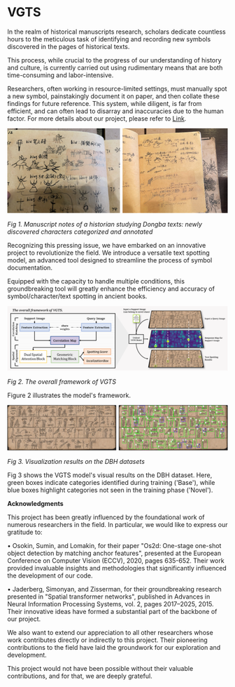 # VGTS

In the realm of historical manuscripts research, scholars dedicate countless hours to the meticulous task of identifying and recording new symbols discovered in the pages of historical texts. 

This process, while crucial to the progress of our understanding of history and culture, is currently carried out using rudimentary means that are both time-consuming and labor-intensive. 

Researchers, often working in resource-limited settings, must manually spot a new symbol, painstakingly document it on paper, and then collate these findings for future reference. This system, while diligent, is far from efficient, and can often lead to disarray and inaccuracies due to the human factor. For more details about our project, please refer to [Link](https://infinite-hwb.github.io/db.github.io/).

<img src="https://github.com/infinite-hwb/ots/blob/master/ST/Images/readme/db.png" width="633" >

*Fig 1. Manuscript notes of a historian studying Dongba texts: newly discovered characters categorized and annotated*

Recognizing this pressing issue, we have embarked on an innovative project to revolutionize the field. We introduce a versatile text spotting model, an advanced tool designed to streamline the process of symbol documentation. 

Equipped with the capacity to handle multiple conditions, this groundbreaking tool will greatly enhance the efficiency and accuracy of symbol/character/text spotting in ancient books.

<img src="https://github.com/infinite-hwb/ots/blob/master/ST/Images/readme/2_1.png" width="800" >

*Fig 2. The overall framework of VGTS*

Figure 2 illustrates the model's framework.

<img src="https://github.com/infinite-hwb/ots/blob/master/ST/Images/readme/2_2.png" width="800" >

*Fig 3. Visualization results on the DBH datasets*

Fig 3 shows the VGTS model's visual results on the DBH dataset. Here, green boxes indicate categories identified during training ('Base'), while blue boxes highlight categories not seen in the training phase ('Novel').

**Acknowledgments**

This project has been greatly influenced by the foundational work of numerous researchers in the field. In particular, we would like to express our gratitude to:

•	Osokin, Sumin, and Lomakin, for their paper "Os2d: One-stage one-shot object detection by matching anchor features", presented at the European Conference on Computer Vision (ECCV), 2020, pages 635-652. Their work provided invaluable insights and methodologies that significantly influenced the development of our code.

•	Jaderberg, Simonyan, and Zisserman, for their groundbreaking research presented in "Spatial transformer networks", published in Advances in Neural Information Processing Systems, vol. 2, pages 2017–2025, 2015. Their innovative ideas have formed a substantial part of the backbone of our project.

We also want to extend our appreciation to all other researchers whose work contributes directly or indirectly to this project. Their pioneering contributions to the field have laid the groundwork for our exploration and development.

This project would not have been possible without their valuable contributions, and for that, we are deeply grateful.

